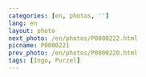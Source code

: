 ```yaml
---
categories: [en, photos, '']
lang: en
layout: photo
next_photo: /en/photos/P0000222.html
picname: P0000221
prev_photo: /en/photos/P0000220.html
tags: [Ingo, Purzel]
---
```

